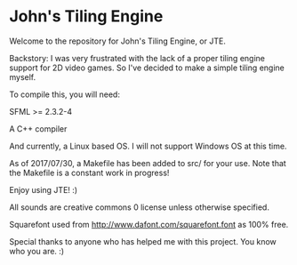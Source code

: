 # John's Tiling Engine
Welcome to the repository for John's Tiling Engine, or JTE.

Backstory:
I was very frustrated with the lack of a proper tiling engine support
for 2D video games. So I've decided to make a simple tiling engine myself. 

To compile this, you will need:

SFML >= 2.3.2-4

A C++ compiler

And currently, a Linux based OS. I will not support Windows OS at this time. 

As of 2017/07/30, a Makefile has been added to src/ for your use. Note that the Makefile is
a constant work in progress!

Enjoy using JTE! :)

All sounds are creative commons 0 license unless otherwise specified.

Squarefont used from http://www.dafont.com/squarefont.font as 100% free.

Special thanks to anyone who has helped me with this project. You know who you are. :)
